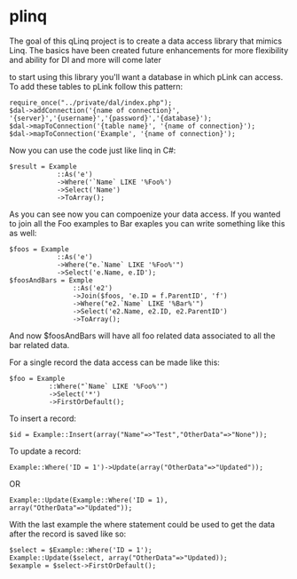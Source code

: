 # plinq
The goal of this qLinq project is to create a data access library that mimics Linq.  The basics have been created future enhancements for more flexibility and ability for DI and more will come later

to start using this library you'll want a database in which pLink can access.  To add these tables to pLink follow this pattern:

    require_once("../private/dal/index.php");
    $dal->addConnection('{name of connection}', '{server}','{username}','{password}','{database}');
    $dal->mapToConnection('{table name}', '{name of connection}');
    $dal->mapToConnection('Example', '{name of connection}');    

Now you can use the code just like linq in C#:

    $result = Example
                ::As('e')
                ->Where('`Name` LIKE '%Foo%')
                ->Select('Name')
                ->ToArray();
                
As you can see now you can compoenize your data access.  If you wanted to join all the Foo examples to Bar exaples you can write something like this as well:

    $foos = Example
                ::As('e')
                ->Where("e.`Name` LIKE '%Foo%'")
                ->Select('e.Name, e.ID');
    $foosAndBars = Exmple
                    ::As('e2')
                    ->Join($foos, 'e.ID = f.ParentID', 'f')
                    ->Where("e2.`Name` LIKE '%Bar%'")
                    ->Select('e2.Name, e2.ID, e2.ParentID')
                    ->ToArray();
                    
And now $foosAndBars will have all foo related data associated to all the bar related data.

For a single record the data access can be made like this:

    $foo = Example
              ::Where("`Name` LIKE '%Foo%'")
              ->Select('*')
              ->FirstOrDefault();

To insert a record:

    $id = Example::Insert(array("Name"=>"Test","OtherData"=>"None"));

To update a record:

    Example::Where('ID = 1')->Update(array("OtherData"=>"Updated"));

OR

    Example::Update(Example::Where('ID = 1), array("OtherData"=>"Updated"));

With the last example the where statement could be used to get the data after the record is saved like so:

    $select = $Example::Where('ID = 1');
    Example::Update($select, array("OtherData"=>"Updated));
    $example = $select->FirstOrDefault();